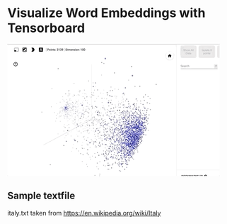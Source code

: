 # Visualize Word Embeddings with Tensorboard

![Alt Text](https://github.com/hadze/machinelearning/blob/master/tutorials/nlp/word_embedding/doc/italy_tensorboard.gif)


## Sample textfile
italy.txt taken from https://en.wikipedia.org/wiki/Italy
